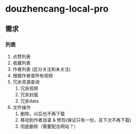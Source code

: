 # douzhencang-local-pro

## 需求

### 列表
1. 点赞列表
2. 收藏列表
3. 作者列表 (区分关注和未关注)
4. 根据作者查所有视频
5. 冗余资源查询
   1. 冗余视频
   2. 冗余封面
   3. 冗余data
6. 文件操作
   1. 删除，以后也不再下载
   2. 移动到作者目录 & 修剪(保证只有一份，且下次不再下载)
   3. 彻底删除（需要配合网站？）
